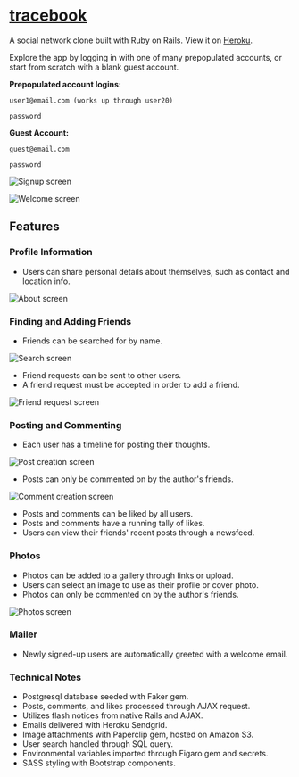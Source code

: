 # [tracebook](http://tracebook.herokuapp.com/)

A social network clone built with Ruby on Rails. View it on [Heroku](http://tracebook.herokuapp.com/).

Explore the app by logging in with one of many prepopulated accounts, or start from scratch with a blank guest account.

**Prepopulated account logins:**

```
user1@email.com (works up through user20)

password
```

**Guest Account:**

```
guest@email.com

password
```

![Signup screen](https://github.com/blackwright/tracebook/blob/master/screenshots/signup.jpg?raw=true)

![Welcome screen](https://github.com/blackwright/tracebook/blob/master/screenshots/welcome.jpg?raw=true)

## Features

### Profile Information

- Users can share personal details about themselves, such as contact and location info.

![About screen](https://github.com/blackwright/tracebook/blob/master/screenshots/profile.jpg?raw=true)

### Finding and Adding Friends

- Friends can be searched for by name.

![Search screen](https://github.com/blackwright/tracebook/blob/master/screenshots/search.jpg?raw=true)

- Friend requests can be sent to other users.
- A friend request must be accepted in order to add a friend.

![Friend request screen](https://github.com/blackwright/tracebook/blob/master/screenshots/friends.jpg?raw=true)

### Posting and Commenting

- Each user has a timeline for posting their thoughts.

![Post creation screen](https://github.com/blackwright/tracebook/blob/master/screenshots/create-post.jpg?raw=true)

- Posts can only be commented on by the author's friends.

![Comment creation screen](https://github.com/blackwright/tracebook/blob/master/screenshots/post-comment.jpg?raw=true)

- Posts and comments can be liked by all users.
- Posts and comments have a running tally of likes.
- Users can view their friends' recent posts through a newsfeed.

### Photos

- Photos can be added to a gallery through links or upload.
- Users can select an image to use as their profile or cover photo.
- Photos can only be commented on by the author's friends.

![Photos screen](https://github.com/blackwright/tracebook/blob/master/screenshots/photos.jpg?raw=true)

### Mailer

- Newly signed-up users are automatically greeted with a welcome email.

### Technical Notes

- Postgresql database seeded with Faker gem.
- Posts, comments, and likes processed through AJAX request.
- Utilizes flash notices from native Rails and AJAX.
- Emails delivered with Heroku Sendgrid.
- Image attachments with Paperclip gem, hosted on Amazon S3.
- User search handled through SQL query.
- Environmental variables imported through Figaro gem and secrets.
- SASS styling with Bootstrap components.
